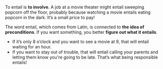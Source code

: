 To entail is **to involve**. A job at a movie theater might entail sweeping popcorn off the floor, probably because watching a movie entails eating popcorn in the dark. It’s a small price to pay!

The word entail, which comes from Latin, is connected to **the idea of preconditions**. If you want something, you better **figure out what it entails**. 

* If it’s only 8 o’clock and you want to see a movie at 9, that will entail waiting for an hour. 
* If you want to stay out of trouble, that will entail calling your parents and letting them know you're going to be late. That’s what being responsible entails!